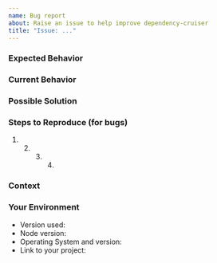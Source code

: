 ```yaml
---
name: Bug report
about: Raise an issue to help improve dependency-cruiser
title: "Issue: ..."
---
```


<!--- Provide a general summary of the issue in the Title above -->

### Expected Behavior

<!--- Tell us what you expect should happen -->

### Current Behavior

<!--- Tell what happens instead -->

### Possible Solution

<!--- Not obligatory, but suggestions how to fix the bug, or ideas what the reason for the bug is are welcome. -->

### Steps to Reproduce (for bugs)

<!--- Provide a link to a live example, or an unambiguous set of steps to -->
<!--- reproduce this bug. Include code to reproduce, if relevant -->

1. 2. 3. 4.

### Context

<!--- How has this issue affected you? What are you trying to accomplish? -->
<!--- Providing context helps us understand better, which will likely result in better, faster, stronger fixes -->

### Your Environment

<!--- Include as many relevant details about the environment you experienced the bug in -->

- Version used:
- Node version:
- Operating System and version:
- Link to your project:
